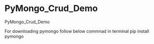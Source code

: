 # PyMongo_Crud_Demo
PyMongo_Crud_Demo

For downloading pymongo follow below commnad in terminal
pip install pymongo
